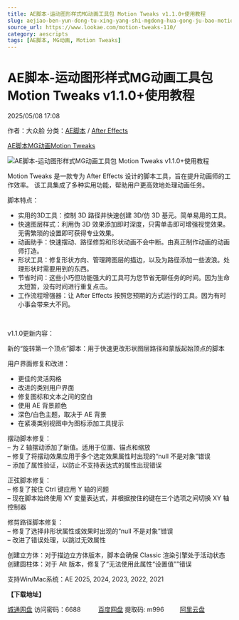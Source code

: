 ```yaml
---
title: AE脚本-运动图形样式MG动画工具包 Motion Tweaks v1.1.0+使用教程
slug: aejiao-ben-yun-dong-tu-xing-yang-shi-mgdong-hua-gong-ju-bao-motion-tweaks-v1-1-0-shi-yong-jiao-cheng
source_url: https://www.lookae.com/motion-tweaks-110/
category: aescripts
tags: [AE脚本, MG动画, Motion Tweaks]
---
```

# AE脚本-运动图形样式MG动画工具包 Motion Tweaks v1.1.0+使用教程

2025/05/08 17:08

作者：大众脸
分类：[AE脚本](https://www.lookae.com/after-effects/aescripts/) / [After Effects](https://www.lookae.com/after-effects/)

[AE脚本](https://www.lookae.com/tag/ae%e8%84%9a%e6%9c%ac/)[MG动画](https://www.lookae.com/tag/mg%e5%8a%a8%e7%94%bb/)[Motion Tweaks](https://www.lookae.com/tag/motion-tweaks/)

![AE脚本-运动图形样式MG动画工具包 Motion Tweaks v1.1.0+使用教程](https://www.lookae.com/wp-content/uploads/2025/03/Motion-Tweaks.jpg "AE脚本-运动图形样式MG动画工具包 Motion Tweaks v1.1.0+使用教程-LookAE.com")

Motion Tweaks 是一款专为 After Effects 设计的脚本工具，旨在提升动画师的工作效率。 该工具集成了多种实用功能，帮助用户更高效地处理动画任务。

脚本特点：

* 实用的3D工具：控制 3D 路径并快速创建 3D/仿 3D 基元。简单易用的工具。
* 快速图层样式：利用伪 3D 效果添加即时深度，只需单击即可增强视觉效果。无需繁琐的设置即可获得专业效果。
* 动画助手：快速摆动、路径修剪和形状动画不会中断。由真正制作动画的动画师打造。
* 形状工具：修复形状方向、管理跨图层的描边，以及为路径添加一些波浪。处理形状时需要用到的东西。
* 节省时间：这些小巧但功能强大的工具可为您节省无聊任务的时间。因为生命太短暂，没有时间进行重复点击。
* 工作流程增强器：让 After Effects 按照您预期的方式运行的工具。因为有时小事会带来大不同。

[﻿﻿﻿](http://cloud.video.taobao.com/play/u/null/p/1/e/6/t/1/510540376487.mp4)

v1.1.0更新内容：

新的“旋转第一个顶点”脚本：用于快速更改形状图层路径和蒙版起始顶点的脚本

用户界面修复和改进：

* 更佳的灵活网格
* 改进的类别用户界面
* 修复图标和文本之间的空白
* 使用 AE 背景颜色
* 深色/白色主题，取决于 AE 背景
* 在紧凑类别视图中为图标添加工具提示

摆动脚本修复：  
– 为 Z 轴摆动添加了新值。适用于位置、锚点和缩放  
– 修复了将摆动效果应用于多个选定效果属性时出现的“null 不是对象”错误  
– 添加了属性验证，以防止不支持表达式的属性出现错误

正弦脚本修复：  
– 修复了按住 Ctrl 键应用 Y 轴的问题  
– 现在脚本始终使用 XY 变量表达式，并根据按住的键在三个选项之间切换 XY 轴控制器

修剪路径脚本修复：  
– 修复了选择非形状属性或效果时出现的“null 不是对象”错误  
– 改进了错误处理，以跳过无效属性

创建立方体：对于描边立方体版本，脚本会确保 Classic 渲染引擎处于活动状态  
创建圆柱体：对于 Alt 版本，修复了“无法使用此属性“设置值””错误

支持Win/Mac系统：AE 2025, 2024, 2023, 2022, 2021

**【下载地址】**

[城通网盘](https://url70.ctfile.com/f/2827370-1504004159-59cb09?p=4431) 访问密码：6688          [百度网盘](https://pan.baidu.com/s/1GKBTe2pA_j7ffmqW3rV-qQ?pwd=m996) 提取码: m996         [阿里云盘](https://www.alipan.com/s/hiRid5q5KvU)
